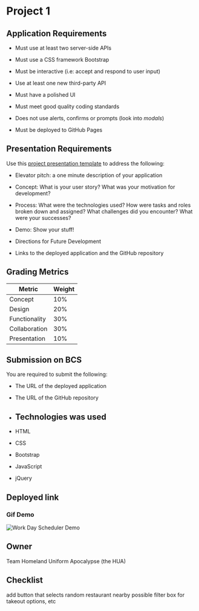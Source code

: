 # Project 1

## Application Requirements

* Must use at least two server-side APIs

* Must use a CSS framework Bootstrap

* Must be interactive (i.e: accept and respond to user input)

* Use at least one new third-party API

* Must have a polished UI

* Must meet good quality coding standards

* Does not use alerts, confirms or prompts (look into _modals_)

* Must be deployed to GitHub Pages 


## Presentation Requirements

Use this [project presentation template](https://docs.google.com/presentation/d/1_u8TKy5zW5UlrVQVnyDEZ0unGI2tjQPDEpA0FNuBKAw/edit?usp=sharing) to address the following: 

* Elevator pitch: a one minute description of your application

* Concept: What is your user story? What was your motivation for development?

* Process: What were the technologies used? How were tasks and roles broken down and assigned? What challenges did you encounter? What were your successes?

* Demo: Show your stuff!

* Directions for Future Development

* Links to the deployed application and the GitHub repository


## Grading Metrics 

| Metric        | Weight | 
| ---           | ---    |
| Concept       | 10%    |
| Design        | 20%    |
| Functionality | 30%    |
| Collaboration | 30%    |
| Presentation  | 10%    |


## Submission on BCS

You are required to submit the following:

* The URL of the deployed application

* The URL of the GitHub repository

* ## Technologies was used
* HTML 
* CSS
* Bootstrap
* JavaScript 
* jQuery

## Deployed link


### Gif Demo 
![ Work Day Scheduler Demo](https://github.com/kerishma/Project-One/blob/master/Restaurant%20Finder.gif)

## Owner
Team Homeland Uniform Apocalypse (the HUA)

## Checklist
add button that selects random restaurant nearby
possible filter box for takeout options, etc

